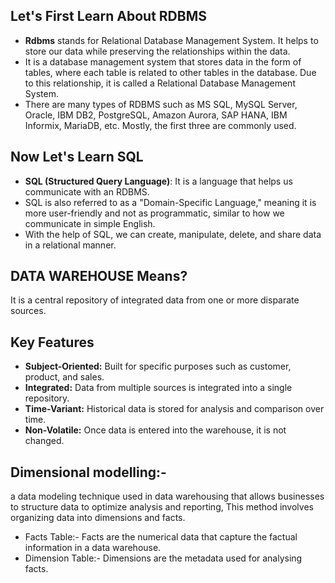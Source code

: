 ## Let's First Learn About RDBMS

- **Rdbms** stands for Relational Database Management System. It helps to store our data while preserving the relationships within the data.
- It is a database management system that stores data in the form of tables, where each table is related to other tables in the database. Due to this relationship, it is called a Relational Database Management System.
- There are many types of RDBMS such as MS SQL, MySQL Server, Oracle, IBM DB2, PostgreSQL, Amazon Aurora, SAP HANA, IBM Informix, MariaDB, etc. Mostly, the first three are commonly used.

## Now Let's Learn SQL

- **SQL (Structured Query Language)**: It is a language that helps us communicate with an RDBMS.
- SQL is also referred to as a "Domain-Specific Language," meaning it is more user-friendly and not as programmatic, similar to how we communicate in simple English.
- With the help of SQL, we can create, manipulate, delete, and share data in a relational manner.

## DATA WAREHOUSE Means?
It is a central repository of integrated data from one or more disparate sources.
## Key Features
- **Subject-Oriented:** Built for specific purposes such as customer, product, and sales.
- **Integrated:** Data from multiple sources is integrated into a single repository.
- **Time-Variant:** Historical data is stored for analysis and comparison over time.
- **Non-Volatile:** Once data is entered into the warehouse, it is not changed.

## Dimensional modelling:- 
a data modeling technique used in data warehousing that allows businesses to structure data to optimize analysis and reporting, This method involves organizing data into dimensions and facts.
- Facts Table:- Facts are the numerical data that capture the factual information in a data warehouse.
- Dimension Table:- Dimensions are the metadata used for analysing facts.






































